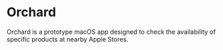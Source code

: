 # Orchard

Orchard is a prototype macOS app designed to check the availability of specific products at nearby Apple Stores. 